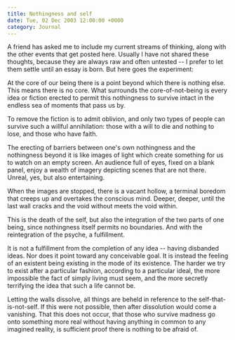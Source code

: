 ```yaml
---
title: Nothingness and self
date: Tue, 02 Dec 2003 12:00:00 +0000
category: Journal
---
```


A friend has asked me to include my current streams of thinking, along
with the other events that get posted here.  Usually I have not shared
these thoughts, because they are always raw and often untested -- I
prefer to let them settle until an essay is born.  But here goes the
experiment:

At the core of our being there is a point beyond which there is nothing
else.  This means there is no core.  What surrounds the
core-of-not-being is every idea or fiction erected to permit this
nothingness to survive intact in the endless sea of moments that pass us
by.

To remove the fiction is to admit oblivion, and only two types of people
can survive such a willful annihilation: those with a will to die and
nothing to lose, and those who have faith.

The erecting of barriers between one's own nothingness and the
nothingness beyond it is like images of light which create something for
us to watch on an empty screen.  An audience full of eyes, fixed on a
blank panel, enjoy a wealth of imagery depicting scenes that are not
there.  Unreal, yes, but also entertaining.

When the images are stopped, there is a vacant hollow, a terminal
boredom that creeps up and overtakes the conscious mind.  Deeper,
deeper, until the last wall cracks and the void without meets the void
within.

This is the death of the self, but also the integration of the two parts
of one being, since nothingness itself permits no boundaries.  And with
the reintegration of the psyche, a fulfillment.

It is not a fulfillment from the completion of any idea -- having
disbanded ideas.  Nor does it point toward any conceivable goal.  It is
instead the feeling of an existent being existing in the mode of its
existence.  The harder we try to exist after a particular fashion,
according to a particular ideal, the more impossible the fact of simply
living must seem, and the more secretly terrifying the idea that such a
life cannot be.

Letting the walls dissolve, all things are beheld in reference to the
self-that-is-not-self.  If this were not possible, then after
dissolution would come a vanishing.  That this does not occur, that
those who survive madness go onto something more real without having
anything in common to any imagined reality, is sufficient proof there is
nothing to be afraid of.


